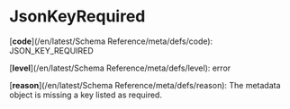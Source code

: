 # JsonKeyRequired

[**code**](/en/latest/Schema Reference/meta/defs/code): JSON_KEY_REQUIRED

[**level**](/en/latest/Schema Reference/meta/defs/level): error

[**reason**](/en/latest/Schema Reference/meta/defs/reason): The metadata object is missing a key listed as required.